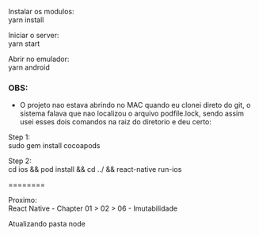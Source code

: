 Instalar os modulos:<br>
yarn install

Iniciar o server:<br>
yarn start

Abrir no emulador:<br>
yarn android

### OBS:

- O projeto nao estava abrindo no MAC quando eu clonei direto do git, o sistema falava que nao localizou o arquivo podfile.lock, sendo assim usei esses dois comandos na raiz do diretorio e deu certo:

Step 1:<br>
sudo gem install cocoapods

Step 2:<br>
cd ios && pod install && cd ../ && react-native run-ios

========

Proximo:<br>
React Native - Chapter 01 > 02 > 06 - Imutabilidade

Atualizando pasta node
